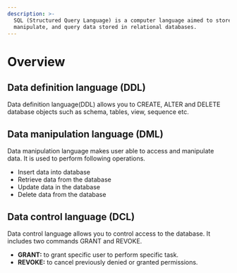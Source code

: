 ```yaml
---
description: >-
  SQL (Structured Query Language) is a computer language aimed to store,
  manipulate, and query data stored in relational databases.
---
```


# Overview

## Data definition language \(DDL\)

Data definition language\(DDL\) allows you to CREATE, ALTER and DELETE database objects such as schema, tables, view, sequence etc.

## Data manipulation language \(DML\)

Data manipulation language makes user able to access and manipulate data. It is used to perform following operations.

* Insert data into database
* Retrieve data from the database
* Update data in the database
* Delete data from the database

## Data control language \(DCL\)

Data control language allows you to control access to the database. It includes two commands GRANT and REVOKE. 

* **GRANT:** to grant specific user to perform specific task. 
* **REVOKE:** to cancel previously denied or granted permissions.

